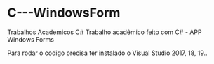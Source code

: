 # C---WindowsForm
Trabalhos Academicos C#
Trabalho acadêmico feito com C# - APP Windows Forms

Para rodar o codigo  precisa ter instalado o Visual Studio  2017, 18, 19..
